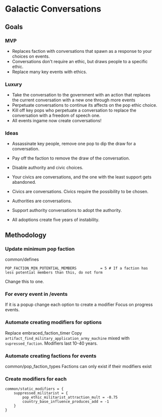 # Galactic Conversations

## Goals

### MVP
- Replaces faction with conversations that spawn as a response to your choices on events.
- Conversations don't require an ethic, but draws people to a specific ethic.
- Replace many key events with ethics.

### Luxury 

- Take the conversation to the government with an action that replaces the current conversation with a new one through more events
- Perpetuate conversations to continue its affects on the pop ethic choice.
- Kill off key pops who perpetuate a conversation to replace the conversation with a freedom of speech one.
- All events ingame now create conversations!

### Ideas

- Assassinate key people, remove one pop to dip the draw for a conversation.
- Pay off the faction to remove the draw of the conversation.

- Disable authority and civic choices.
- Your civics are conversations, and the one with the least support gets abandoned.
- Civics are conversations. Civics require the possibility to be chosen.
- Authorities are conversations. 
- Support authority conversations to adopt the authority.
- All adoptions create five years of instability.

## Methodology

### Update minimum pop faction
common/defines
    
    POP_FACTION_MIN_POTENTIAL_MEMBERS			= 5 # If a faction has less potential members than this, do not form

Change this to one.

### For every event in /events

If it is a popup change each option to create a modifier
Focus on progress events.

### Automate creating modifiers for options
Replace embraced_faction_timer
Copy `artifact_find_military_application_army_machine` mixed with `supressed_faction`.
Modifiers last 10-40 years.

### Automate creating factions for events

common/pop_faction_types
Factions can only exist if their modifiers exist


### Create modifiers for each

    common/static_modifiers = {
        suppressed_militarist = {
            pop_ethic_militarist_attraction_mult = -0.75
            country_base_influence_produces_add = -1
        }
    }

